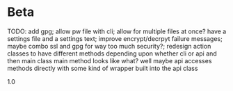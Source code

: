 # Beta
TODO: add gpg; allow pw file with cli; allow for multiple files at once? have a settings file and a settings text; improve encrypt/decrpyt failure messages; maybe combo ssl and gpg for way too much security?; redesign action classes to have different methods depending upon whether cli or api and then main class main method looks like what? well maybe api accesses methods directly with some kind of wrapper built into the api class

1.0
